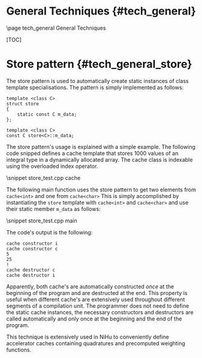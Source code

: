 General Techniques {#tech_general}
==================

\page tech_general General Techniques

[TOC]

Store pattern {#tech_general_store}
=============

The store pattern is used to automatically create static instances of class template specialisations.
The pattern is simply implemented as follows:
~~~~~~~~~~~
template <class C>
struct store
{
	static const C m_data;
};

template <class C>
const C store<C>::m_data;
~~~~~~~~~~~

The store pattern's usage is explained with a simple example.
The following code snipped defines a cache template that stores 1000 values of an integral type in a dynamically allocated array.
The cache class is indexable using the overloaded index operator.

\snippet store_test.cpp cache

The following main function uses the store pattern to get two elements from `cache<int>` and one from `cache<char>` This is simply accomplished by instantiating the `store` template with `cache<int>` and `cache<char>` and use their static member `m_data` as follows:

\snippet store_test.cpp main

The code's output is the following:

	cache constructor i
	cache constructor c
	5
	25
	!
	cache destructor c
	cache destructor i

Apparently, both cache's are automatically constructed _once_ at the beginning of the program and are destructed at the end.
This property is useful when different cache's are extensively used throughout different segments of a compilation unit.
The programmer does not need to define the static cache instances, the necessary constructors and destructors are called automatically and only once at the beginning and the end of the program.

This technique is extensively used in NiHu to conveniently define accelerator caches containing quadratures and precomputed weighting functions.